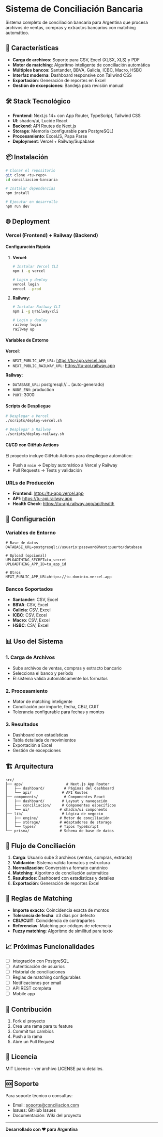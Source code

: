 # Sistema de Conciliación Bancaria

Sistema completo de conciliación bancaria para Argentina que procesa archivos de ventas, compras y extractos bancarios con matching automático.

## 🚀 Características

- **Carga de archivos**: Soporte para CSV, Excel (XLSX, XLS) y PDF
- **Motor de matching**: Algoritmo inteligente de conciliación automática
- **Múltiples bancos**: Santander, BBVA, Galicia, ICBC, Macro, HSBC
- **Interfaz moderna**: Dashboard responsive con Tailwind CSS
- **Exportación**: Generación de reportes en Excel
- **Gestión de excepciones**: Bandeja para revisión manual

## 🛠️ Stack Tecnológico

- **Frontend**: Next.js 14+ con App Router, TypeScript, Tailwind CSS
- **UI**: shadcn/ui, Lucide React
- **Backend**: API Routes de Next.js
- **Storage**: Memoria (configurable para PostgreSQL)
- **Procesamiento**: ExcelJS, Papa Parse
- **Deployment**: Vercel + Railway/Supabase

## 📦 Instalación

```bash
# Clonar el repositorio
git clone <tu-repo>
cd conciliacion-bancaria

# Instalar dependencias
npm install

# Ejecutar en desarrollo
npm run dev
```

## 🌐 Deployment

### Vercel (Frontend) + Railway (Backend)

#### Configuración Rápida

1. **Vercel**:
   ```bash
   # Instalar Vercel CLI
   npm i -g vercel
   
   # Login y deploy
   vercel login
   vercel --prod
   ```

2. **Railway**:
   ```bash
   # Instalar Railway CLI
   npm i -g @railway/cli
   
   # Login y deploy
   railway login
   railway up
   ```

#### Variables de Entorno

**Vercel**:
- `NEXT_PUBLIC_APP_URL`: https://tu-app.vercel.app
- `NEXT_PUBLIC_RAILWAY_URL`: https://tu-api.railway.app

**Railway**:
- `DATABASE_URL`: postgresql://... (auto-generado)
- `NODE_ENV`: production
- `PORT`: 3000

#### Scripts de Despliegue

```bash
# Desplegar a Vercel
./scripts/deploy-vercel.sh

# Desplegar a Railway
./scripts/deploy-railway.sh
```

#### CI/CD con GitHub Actions

El proyecto incluye GitHub Actions para despliegue automático:
- Push a `main` → Deploy automático a Vercel y Railway
- Pull Requests → Tests y validación

### URLs de Producción

- **Frontend**: https://tu-app.vercel.app
- **API**: https://tu-api.railway.app
- **Health Check**: https://tu-api.railway.app/api/health

## 🔧 Configuración

### Variables de Entorno

```env
# Base de datos
DATABASE_URL=postgresql://usuario:password@host:puerto/database

# Upload (opcional)
UPLOADTHING_SECRET=tu_secret
UPLOADTHING_APP_ID=tu_app_id

# Otros
NEXT_PUBLIC_APP_URL=https://tu-dominio.vercel.app
```

### Bancos Soportados

- **Santander**: CSV, Excel
- **BBVA**: CSV, Excel  
- **Galicia**: CSV, Excel
- **ICBC**: CSV, Excel
- **Macro**: CSV, Excel
- **HSBC**: CSV, Excel

## 📊 Uso del Sistema

### 1. Carga de Archivos
- Sube archivos de ventas, compras y extracto bancario
- Selecciona el banco y período
- El sistema valida automáticamente los formatos

### 2. Procesamiento
- Motor de matching inteligente
- Conciliación por importe, fecha, CBU, CUIT
- Tolerancia configurable para fechas y montos

### 3. Resultados
- Dashboard con estadísticas
- Tabla detallada de movimientos
- Exportación a Excel
- Gestión de excepciones

## 🏗️ Arquitectura

```
src/
├── app/                    # Next.js App Router
│   ├── dashboard/         # Páginas del dashboard
│   └── api/              # API Routes
├── components/            # Componentes React
│   ├── dashboard/        # Layout y navegación
│   ├── conciliacion/     # Componentes específicos
│   └── ui/              # shadcn/ui components
├── lib/                  # Lógica de negocio
│   ├── engine/          # Motor de conciliación
│   ├── storage/         # Adaptadores de storage
│   └── types/           # Tipos TypeScript
└── prisma/              # Schema de base de datos
```

## 🔄 Flujo de Conciliación

1. **Carga**: Usuario sube 3 archivos (ventas, compras, extracto)
2. **Validación**: Sistema valida formatos y estructura
3. **Normalización**: Conversión a formato canónico
4. **Matching**: Algoritmo de conciliación automática
5. **Resultados**: Dashboard con estadísticas y detalles
6. **Exportación**: Generación de reportes Excel

## 🎯 Reglas de Matching

- **Importe exacto**: Coincidencia exacta de montos
- **Tolerancia de fecha**: ±3 días por defecto
- **CBU/CUIT**: Coincidencia de contrapartes
- **Referencias**: Matching por códigos de referencia
- **Fuzzy matching**: Algoritmo de similitud para texto

## 📈 Próximas Funcionalidades

- [ ] Integración con PostgreSQL
- [ ] Autenticación de usuarios
- [ ] Historial de conciliaciones
- [ ] Reglas de matching configurables
- [ ] Notificaciones por email
- [ ] API REST completa
- [ ] Mobile app

## 🤝 Contribución

1. Fork el proyecto
2. Crea una rama para tu feature
3. Commit tus cambios
4. Push a la rama
5. Abre un Pull Request

## 📄 Licencia

MIT License - ver archivo LICENSE para detalles.

## 🆘 Soporte

Para soporte técnico o consultas:
- Email: soporte@conciliacion.com
- Issues: GitHub Issues
- Documentación: Wiki del proyecto

---

**Desarrollado con ❤️ para Argentina**